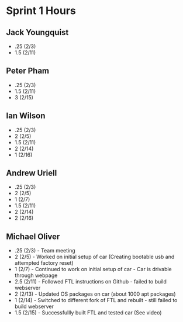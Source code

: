 # Sprint 1 Hours

## Jack Youngquist
  
- .25 (2/3)
- 1.5 (2/11)

## Peter Pham

- .25 (2/3)
- 1.5 (2/11)
- 3 (2/15)

## Ian Wilson

- .25 (2/3)
- 2 (2/5)
- 1.5 (2/11)
- 2 (2/14)
- 1 (2/16)

## Andrew Uriell

- .25 (2/3)
- 2 (2/5)
- 1 (2/7)
- 1.5 (2/11)
- 2 (2/14)
- 2 (2/16)

## Michael Oliver

- .25 (2/3) - Team meeting
- 2 (2/5) - Worked on initial setup of car (Creating bootable usb and attempted factory reset)
- 1 (2/7) - Continued to work on initial setup of car - Car is drivable through webpage
- 2.5 (2/11) - Followed FTL instructions on Github - failed to build webserver
- 2 (2/13) - Updated OS packages on car (about 1000 apt packages)
- 1 (2/14) - Switched to different fork of FTL and rebuilt - still failed to build webserver
- 1.5 (2/15) - Successfullly built FTL and tested car (See video) 
